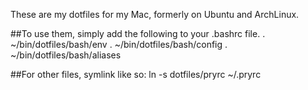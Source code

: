 These are my dotfiles for my Mac, formerly on Ubuntu and ArchLinux.

##To use them, simply add the following to your .bashrc file.
    . ~/bin/dotfiles/bash/env
    . ~/bin/dotfiles/bash/config
    . ~/bin/dotfiles/bash/aliases

##For other files, symlink like so:
ln -s dotfiles/pryrc ~/.pryrc
